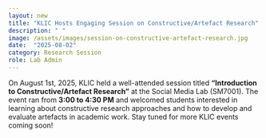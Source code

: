 ```yaml
---
layout: new
title: "KLIC Hosts Engaging Session on Constructive/Artefact Research"
description: " "
image: /assets/images/session-on-constructive-artefact-research.jpg
date:  "2025-08-02"
category: Research Session
role: Lab Admin
---
```

On August 1st, 2025, KLIC held a well-attended session titled **“Introduction to Constructive/Artefact Research”** at the Social Media Lab (SM7001). The event ran from **3:00 to 4:30 PM** and welcomed students interested in learning about constructive research approaches and how to develop and evaluate artefacts in academic work.
Stay tuned for more KLIC events coming soon!
